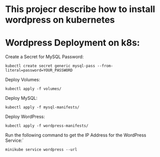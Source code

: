 # This projecr describe how to install wordpress on kubernetes 

# Wordpress Deployment on k8s:

Create a Secret for MySQL Password:
  
`kubectl create secret generic mysql-pass --from-literal=password=YOUR_PASSWORD`

Deploy Volumes:
  
`kubectl apply -f volumes/`

Deploy MySQL:
  
`kubectl apply -f mysql-manifests/`

Deploy WordPress:
  
`kubectl apply -f wordpress-manifests/`

Run the following command to get the IP Address for the WordPress Service:`
  
`minikube service wordpress --url`
